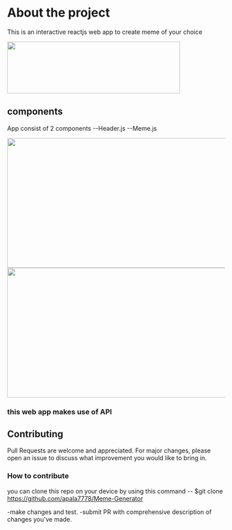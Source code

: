 # About the project
   
   This is an interactive reactjs web app to create meme of your choice 


   
   <img src="../src/images/2.png" width="400" height="120" />

## components 
 App consist of 2 components 
  --Header.js
  --Meme.js

 <img src="../meme/src/images/Screenshot_20221115_215612.png" width="550" height="300" />
 <br>
 <img src="../meme/src/images/Screenshot_20221115_215805.png" width="550" height="300" />

### this web app makes use of API

## Contributing 
   Pull Requests are welcome and appreciated. For major changes, please open an issue to discuss what improvement you would like to bring in.


### How to contribute 
  you can clone this repo on your device by using this command 
   -- $git clone https://github.com/apala7778/Meme-Generator

   -make changes and test.
   -submit PR with comprehensive description of changes you've made.

   